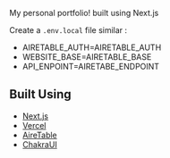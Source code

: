 My personal portfolio! built using Next.js

Create a `.env.local` file similar :

- AIRETABLE_AUTH=AIRETABLE_AUTH
- WEBSITE_BASE=AIRETABLE_BASE
- API_ENPOINT=AIRETABE_ENDPOINT

## Built Using

- [Next.js](https://nextjs.org/)
- [Vercel](https://vercel.com)
- [AireTable](https://airtable.com/)
- [ChakraUI](https://chakra-ui.com/)
